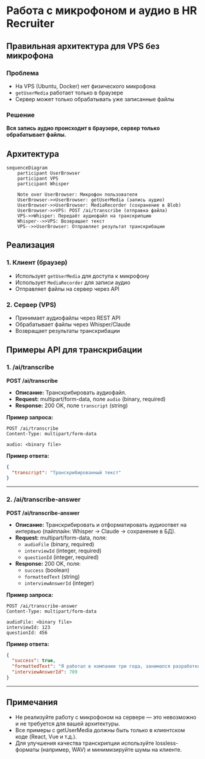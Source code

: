 # Работа с микрофоном и аудио в HR Recruiter

## Правильная архитектура для VPS без микрофона

### Проблема
- На VPS (Ubuntu, Docker) нет физического микрофона
- `getUserMedia` работает только в браузере
- Сервер может только обрабатывать уже записанные файлы

### Решение
**Вся запись аудио происходит в браузере, сервер только обрабатывает файлы.**

## Архитектура

```mermaid
sequenceDiagram
    participant UserBrowser
    participant VPS
    participant Whisper

    Note over UserBrowser: Микрофон пользователя
    UserBrowser->>UserBrowser: getUserMedia (запись аудио)
    UserBrowser->>UserBrowser: MediaRecorder (сохранение в Blob)
    UserBrowser->>VPS: POST /ai/transcribe (отправка файла)
    VPS->>Whisper: Передаёт аудиофайл на транскрипцию
    Whisper-->>VPS: Возвращает текст
    VPS-->>UserBrowser: Отправляет результат транскрибации
```

## Реализация

### 1. Клиент (браузер)
- Использует `getUserMedia` для доступа к микрофону
- Использует `MediaRecorder` для записи аудио
- Отправляет файлы на сервер через API

### 2. Сервер (VPS)
- Принимает аудиофайлы через REST API
- Обрабатывает файлы через Whisper/Claude
- Возвращает результаты транскрибации

## Примеры API для транскрибации

### 1. /ai/transcribe

**POST /ai/transcribe**

- **Описание:** Транскрибировать аудиофайл.
- **Request:**  multipart/form-data, поле `audio` (binary, required)
- **Response:** 200 OK, поле `transcript` (string)

**Пример запроса:**
```http
POST /ai/transcribe
Content-Type: multipart/form-data

audio: <binary file>
```
**Пример ответа:**
```json
{
  "transcript": "Транскрибированный текст"
}
```

---

### 2. /ai/transcribe-answer

**POST /ai/transcribe-answer**

- **Описание:** Транскрибировать и отформатировать аудиоответ на интервью (пайплайн: Whisper → Claude → сохранение в БД).
- **Request:**  multipart/form-data, поля:
    - `audioFile` (binary, required)
    - `interviewId` (integer, required)
    - `questionId` (integer, required)
- **Response:** 200 OK, поля:
    - `success` (boolean)
    - `formattedText` (string)
    - `interviewAnswerId` (integer)

**Пример запроса:**
```http
POST /ai/transcribe-answer
Content-Type: multipart/form-data

audioFile: <binary file>
interviewId: 123
questionId: 456
```
**Пример ответа:**
```json
{
  "success": true,
  "formattedText": "Я работал в компании три года, занимался разработкой на Java.",
  "interviewAnswerId": 789
}
```

---

## Примечания

- Не реализуйте работу с микрофоном на сервере — это невозможно и не требуется для вашей архитектуры.
- Все примеры с getUserMedia должны быть только в клиентском коде (React, Vue и т.д.).
- Для улучшения качества транскрипции используйте lossless-форматы (например, WAV) и минимизируйте шумы на клиенте. 